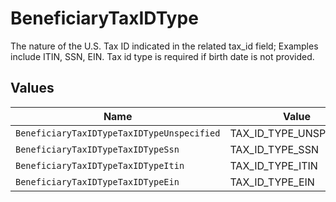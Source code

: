 # BeneficiaryTaxIDType

The nature of the U.S. Tax ID indicated in the related tax_id field; Examples include ITIN, SSN, EIN. Tax id type is required if birth date is not provided.


## Values

| Name                                       | Value                                      |
| ------------------------------------------ | ------------------------------------------ |
| `BeneficiaryTaxIDTypeTaxIDTypeUnspecified` | TAX_ID_TYPE_UNSPECIFIED                    |
| `BeneficiaryTaxIDTypeTaxIDTypeSsn`         | TAX_ID_TYPE_SSN                            |
| `BeneficiaryTaxIDTypeTaxIDTypeItin`        | TAX_ID_TYPE_ITIN                           |
| `BeneficiaryTaxIDTypeTaxIDTypeEin`         | TAX_ID_TYPE_EIN                            |